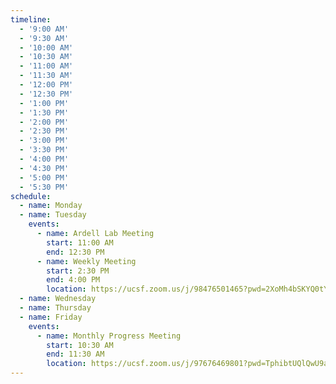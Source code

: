 ```yaml
---
timeline:
  - '9:00 AM'
  - '9:30 AM'
  - '10:00 AM'
  - '10:30 AM'
  - '11:00 AM'
  - '11:30 AM'
  - '12:00 PM'
  - '12:30 PM'
  - '1:00 PM'
  - '1:30 PM'
  - '2:00 PM'
  - '2:30 PM'
  - '3:00 PM'
  - '3:30 PM'
  - '4:00 PM'
  - '4:30 PM'
  - '5:00 PM'
  - '5:30 PM'
schedule:
  - name: Monday
  - name: Tuesday
    events:
      - name: Ardell Lab Meeting
        start: 11:00 AM
        end: 12:30 PM
      - name: Weekly Meeting
        start: 2:30 PM
        end: 4:00 PM
        location: https://ucsf.zoom.us/j/98476501465?pwd=2XoMh4bSKYQ0tYKwsWBsnnMZgwvYaz.1
  - name: Wednesday
  - name: Thursday
  - name: Friday
    events:
      - name: Monthly Progress Meeting
        start: 10:30 AM
        end: 11:30 AM
        location: https://ucsf.zoom.us/j/97676469801?pwd=TphibtUQlQwU9aQUpvVMMV9P5trifa.1
---
```

